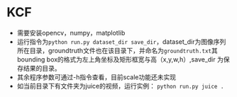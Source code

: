 # KCF
- 需要安装opencv，numpy，matplotlib
- 运行指令为`python run.py dataset_dir save_dir`，dataset_dir为图像序列所在目录，groundtruth文件也在该目录下，并命名为`groundtruth.txt`其bounding box的格式为左上角坐标及矩形框宽与高（x,y,w,h）,save_dir 为保存结果的目录。
- 其余程序参数可通过-h指令查看，目前scale功能还未实现
- 如当前目录下有文件夹为juice的视频，运行实例： `python run.py juice . `
